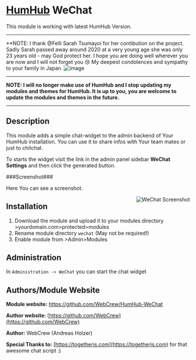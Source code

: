 # [HumHub](https://github.com/humhub/humhub) WeChat

This module is working with latest HumHub Version. 

***

**NOTE: I thank @Felli Sarah Tsumayoi for her contibution on the project. Sadly Sarah passed away around 2020 at a very young age she was only 23 years old - may God protect her. I hope you are doing well wherever you are now and I will not forget you 😢 My deepest condolences and sympathy to your family in Japan. ![image](https://user-images.githubusercontent.com/12986067/170785067-c531da77-ce2b-49df-813b-22a919ed4542.png)

***

**NOTE: I will no longer make use of HumHub and I stop updating my modules and themes for HumHub. It is up to you, you are welcome to update the modules and themes in the future.**

***



## Description

This module adds a simple chat-widget to the admin backend of Your HumHub installation.  You can use it to share infos with Your team mates or just to chitchat.

To starts the widget visit the link in the admin panel sidebar **WeChat Settings** and then click the generated button.

###Screenshot###

Here You can see a screenshot.

<a href="http://palareas.de/">
    <img src="https://github.com/WebCrew/HumHub-WeChat/blob/master/wechat.jpg?raw=true" alt="WeChat Screenshot"
         title="HumHub WeChat Module" align="right" />
</a>



## Installation
1. Download the module and upload it to your modules directory >yourdomain.com>protected>modules
2. Rename module directory ```wechat``` (May not be required!)
3. Enable module from >Admin>Modules


## Administration

In `Administration -> WeChat` you can start the chat widget

## Authors/Module Website

__Module website:__ <https://github.com/WebCrew/HumHub-WeChat>  

__Author website:__ [https://github.com/WebCrew](https://github.com/WebCrew)  

__Author:__ WebCrew (Andreas Holzer)

__Special Thanks to:__ [https://togetherjs.com](https://togetherjs.com) for that awesome chat script :)
